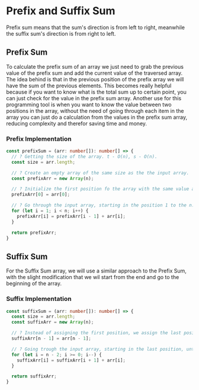 # Prefix and Suffix Sum

Prefix sum means that the sum's direction is from left to right, meanwhile the suffix sum's direction is from right to left.

## Prefix Sum

To calculate the prefix sum of an array we just need to grab the previous value of the prefix sum and add the current value of the traversed array. The idea behind is that in the previous position of the prefix array we will have the sum of the previous elements. This becomes really helpful because if you want to know what is the total sum up to certain point, you can just check for the value in the prefix sum array. Another use for this programming tool is when you want to know the value between two positions in the array, without the need of going through each item in the array you can just do a calculation from the values in the prefix sum array, reducing complexity and therefor saving time and money.

### Prefix Implementation

```ts
const prefixSum = (arr: number[]): number[] => {
  // ? Getting the size of the array. t - O(n), s - O(n).
  const size = arr.length;

  // ? Create an empty array of the same size as the the input array.
  const prefixArr = new Array(n);

  // ? Initialize the first position fo the array with the same value as the first number of the input array.
  prefixArr[0] = arr[0];

  // ? Go through the input array, starting in the position 1 to the n.
  for (let i = 1; i < n; i++) {
    prefixArr[i] = prefixArr[i - 1] + arr[i];
  }

  return prefixArr;
} 
```

## Suffix Sum

For the Suffix Sum array, we will use a similar approach to the Prefix Sum, with the slight modification that we wil start from the end and go to the beginning of the array.

### Suffix Implementation

```ts
const suffixSum = (arr: number[]): number[] => {
  const size = arr.length;
  const suffixArr = new Array(n);

  // ? Instead of assigning the first position, we assign the last position with the last number in the input array.
  suffixArr[n - 1] = arr[n - 1];

  // ? Going trough the input array, starting in the last position, until the first.
  for (let i = n - 2; i >= 0; i--) {
    suffixArr[i] = suffixArr[i + 1] + arr[i];
  }

  return suffixArr;
}
```
